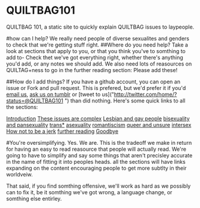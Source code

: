 QUILTBAG101
===========

QUILTBAG 101, a static site to quickly explain QUILTBAG issues to laypeople.

#how can I help?
We really need people of diverse sexualites and genders to check that we're
getting stuff right.
##Where do you need help?
Take a look at sections that apply to you, or that you think you've to somthing
to add to- Check thet we've got everything right, whether there's anything
you'd add, or any notes we should add. We also need lots of reasources on
QUILTAG+ness to go in the further reading section: Please add these!

##How do I add things?
If you have a github account, you can open an issue or Fork and pull request.
This is prefered, but we'd prefer it if you'd [email
us](mailto:drcable+QUILTBAG@tarbwf.com), [ask us on
tumblr](quiltbag101.tumblr.com/ask) or [tweet to
us]("http://twitter.com/home/?status=@QUILTBAG101 ") than did nothing. 
Here's some quick links to all the sections:

[Introduction](https://github.com/drcable/QUILTBAG101/blob/master/1.mdl) 
[These issues are complex](https://github.com/drcable/QUILTBAG101/blob/master/2.mdl) 
[Lesbian and gay people](https://github.com/drcable/QUILTBAG101/blob/master/3.mdl)
[bisexuality and pansexuality](https://github.com/drcable/QUILTBAG101/blob/master/4.mdl)
[trans*](https://github.com/drcable/QUILTBAG101/blob/master/5.mdl)
[asexuality](https://github.com/drcable/QUILTBAG101/blob/master/6.mdl)
[romantiscism](https://github.com/drcable/QUILTBAG101/blob/master/7.mdl)
[queer and unsure](https://github.com/drcable/QUILTBAG101/blob/master/8.mdl)
[intersex](https://github.com/drcable/QUILTBAG101/blob/master/9.mdl)
[How not to be a jerk](https://github.com/drcable/QUILTBAG101/blob/master/10.mdl)
[further reading](https://github.com/drcable/QUILTBAG101/blob/master/11.mdl)
[Goodbye](https://github.com/drcable/QUILTBAG101/blob/master/12.mdl)

#You're oversimplifying.
Yes. We are. This is the tradeoff we make in return for having an easy to read
reasource that people will actually read. We're going to have to simplify and
say some things that aren't precisley accurate in the name of fitting it into
peoples heads. all the sections will have links expanding on the content
encouraging people to get more subtlty in their worldveiw. 

That said, if you find somthing offensive, we'll work as hard as we possibly
can to fix it, be it somthing we've got wrong, a language change, or somthing
else entirley. 
